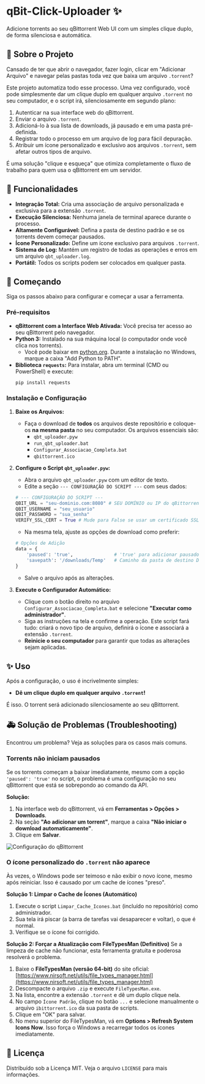 # qBit-Click-Uploader ✨

Adicione torrents ao seu qBittorrent Web UI com um simples clique duplo, de forma silenciosa e automática.

## 📖 Sobre o Projeto

Cansado de ter que abrir o navegador, fazer login, clicar em "Adicionar Arquivo" e navegar pelas pastas toda vez que baixa um arquivo `.torrent`?

Este projeto automatiza todo esse processo. Uma vez configurado, você pode simplesmente dar um clique duplo em qualquer arquivo `.torrent` no seu computador, e o script irá, silenciosamente em segundo plano:

1.  Autenticar na sua interface web do qBittorrent.
2.  Enviar o arquivo `.torrent`.
3.  Adicioná-lo à sua lista de downloads, já pausado e em uma pasta pré-definida.
4.  Registrar todo o processo em um arquivo de log para fácil depuração.
5.  Atribuir um ícone personalizado e exclusivo aos arquivos `.torrent`, sem afetar outros tipos de arquivo.

É uma solução "clique e esqueça" que otimiza completamente o fluxo de trabalho para quem usa o qBittorrent em um servidor.

## 🚀 Funcionalidades

* **Integração Total:** Cria uma associação de arquivo personalizada e exclusiva para a extensão `.torrent`.
* **Execução Silenciosa:** Nenhuma janela de terminal aparece durante o processo.
* **Altamente Configurável:** Defina a pasta de destino padrão e se os torrents devem começar pausados.
* **Ícone Personalizado:** Define um ícone exclusivo para arquivos `.torrent`.
* **Sistema de Log:** Mantém um registro de todas as operações e erros em um arquivo `qbt_uploader.log`.
* **Portátil:** Todos os scripts podem ser colocados em qualquer pasta.

## 🔧 Começando

Siga os passos abaixo para configurar e começar a usar a ferramenta.

### Pré-requisitos

* **qBittorrent com a Interface Web Ativada:** Você precisa ter acesso ao seu qBittorrent pelo navegador.
* **Python 3:** Instalado na sua máquina local (o computador onde você clica nos torrents).
    * Você pode baixar em [python.org](https://www.python.org/downloads/). Durante a instalação no Windows, marque a caixa "Add Python to PATH".
* **Biblioteca `requests`:** Para instalar, abra um terminal (CMD ou PowerShell) e execute:
    ```sh
    pip install requests
    ```

### Instalação e Configuração

1.  **Baixe os Arquivos:**
    * Faça o download de **todos** os arquivos deste repositório e coloque-os **na mesma pasta** no seu computador. Os arquivos essenciais são:
        * `qbt_uploader.pyw`
        * `run_qbt_uploader.bat`
        * `Configurar_Associacao_Completa.bat`
        * `qbittorrent.ico`

2.  **Configure o Script `qbt_uploader.pyw`:**
    * Abra o arquivo `qbt_uploader.pyw` com um editor de texto.
    * Edite a seção `--- CONFIGURAÇÃO DO SCRIPT ---` com seus dados:

    ```python
    # --- CONFIGURAÇÃO DO SCRIPT ---
    QBIT_URL = "seu-dominio.com:8080" # SEU DOMÍNIO ou IP do qBittorrent, SEM http://
    QBIT_USERNAME = "seu_usuario"
    QBIT_PASSWORD = "sua_senha"
    VERIFY_SSL_CERT = True # Mude para False se usar um certificado SSL auto-assinado
    ```
    * Na mesma tela, ajuste as opções de download como preferir:
    ```python
    # Opções de Adição
    data = {
        'paused': 'true',               # 'true' para adicionar pausado, 'false' para iniciar imediatamente
        'savepath': '/downloads/Temp'   # Caminho da pasta de destino DENTRO DO SERVIDOR/DOCKER
    }
    ```
    * Salve o arquivo após as alterações.

3.  **Execute o Configurador Automático:**
    * Clique com o botão direito no arquivo `Configurar_Associacao_Completa.bat` e selecione **"Executar como administrador"**.
    * Siga as instruções na tela e confirme a operação. Este script fará tudo: criará o novo tipo de arquivo, definirá o ícone e associará a extensão `.torrent`.
    * **Reinicie o seu computador** para garantir que todas as alterações sejam aplicadas.

## ✨ Uso

Após a configuração, o uso é incrivelmente simples:

* **Dê um clique duplo em qualquer arquivo `.torrent`!**

É isso. O torrent será adicionado silenciosamente ao seu qBittorrent.

## 🚑 Solução de Problemas (Troubleshooting)

Encontrou um problema? Veja as soluções para os casos mais comuns.

### Torrents não iniciam pausados

Se os torrents começam a baixar imediatamente, mesmo com a opção `'paused': 'true'` no script, o problema é uma configuração no seu qBittorrent que está se sobrepondo ao comando da API.

**Solução:**
1.  Na interface web do qBittorrent, vá em **Ferramentas > Opções > Downloads**.
2.  Na seção **"Ao adicionar um torrent"**, marque a caixa **"Não iniciar o download automaticamente"**.
3.  Clique em **Salvar**.

![Configuração do qBittorrent](https://imgur.com/a/tofiP5V)


### O ícone personalizado do `.torrent` não aparece

Às vezes, o Windows pode ser teimoso e não exibir o novo ícone, mesmo após reiniciar. Isso é causado por um cache de ícones "preso".

**Solução 1: Limpar o Cache de Ícones (Automático)**
1.  Execute o script `Limpar_Cache_Icones.bat` (incluído no repositório) como administrador.
2.  Sua tela irá piscar (a barra de tarefas vai desaparecer e voltar), o que é normal.
3.  Verifique se o ícone foi corrigido.

**Solução 2: Forçar a Atualização com FileTypesMan (Definitivo)**
Se a limpeza de cache não funcionar, esta ferramenta gratuita e poderosa resolverá o problema.

1.  Baixe o **FileTypesMan (versão 64-bit)** do site oficial: [https://www.nirsoft.net/utils/file_types_manager.html](https://www.nirsoft.net/utils/file_types_manager.html)
2.  Descompacte o arquivo `.zip` e execute `FileTypesMan.exe`.
3.  Na lista, encontre a extensão `.torrent` e dê um duplo clique nela.
4.  No campo `Ícone Padrão`, clique no botão `...` e selecione manualmente o arquivo `ibittorrent.ico` da sua pasta de scripts.
5.  Clique em "OK" para salvar.
6.  No menu superior do FileTypesMan, vá em **Options > Refresh System Icons Now**. Isso força o Windows a recarregar todos os ícones imediatamente.

## 📜 Licença

Distribuído sob a Licença MIT. Veja o arquivo `LICENSE` para mais informações.
